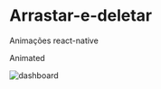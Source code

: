 # Arrastar-e-deletar
Animações react-native

Animated

![dashboard](https://user-images.githubusercontent.com/15891619/60355724-79956c00-99a5-11e9-8959-c195c646729a.gif)
